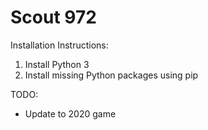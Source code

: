 # Scout 972

Installation Instructions:
1. Install Python 3
2. Install missing Python packages using pip

TODO:
- Update to 2020 game

